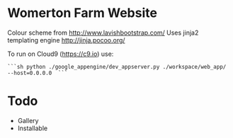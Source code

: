 # Womerton Farm Website

Colour scheme from http://www.lavishbootstrap.com/
Uses jinja2 templating engine http://jinja.pocoo.org/

To run on Cloud9 (https://c9.io) use:

    ```sh python ./google_appengine/dev_appserver.py ./workspace/web_app/ --host=0.0.0.0  ```

# Todo

* Gallery
* Installable
